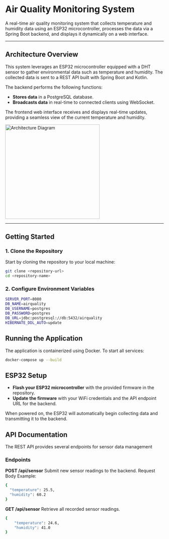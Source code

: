 # **Air Quality Monitoring System**

A real-time air quality monitoring system that collects temperature and humidity data using an ESP32 microcontroller, processes the data via a Spring Boot backend, and displays it dynamically on a web interface.

---

## **Architecture Overview**

This system leverages an ESP32 microcontroller equipped with a DHT sensor to gather environmental data such as temperature and humidity. The collected data is sent to a REST API built with Spring Boot and Kotlin.

The backend performs the following functions:
- **Stores data** in a PostgreSQL database.
- **Broadcasts data** in real-time to connected clients using WebSocket.

The frontend web interface receives and displays real-time updates, providing a seamless view of the current temperature and humidity.

<img src="https://github.com/user-attachments/assets/a1843776-91bd-4dba-8b4e-73745a4e05f7" alt="Architecture Diagram" width="300"/>

---

## **Getting Started**

### **1. Clone the Repository**
Start by cloning the repository to your local machine:
```bash
git clone <repository-url>
cd <repository-name>
```
### **2. Configure Environment Variables**

```bash
SERVER_PORT=8080
DB_NAME=airquality
DB_USERNAME=postgres
DB_PASSWORD=postgres
DB_URL=jdbc:postgresql://db:5432/airquality
HIBERNATE_DDL_AUTO=update
```

## **Running the Application**

The application is containerized using Docker. To start all services:

```bash
docker-compose up --build
```

## **ESP32 Setup**

- **Flash your ESP32 microcontroller** with the provided firmware in the repository.
- **Update the firmware** with your WiFi credentials and the API endpoint URL for the backend.


When powered on, the ESP32 will automatically begin collecting data and transmitting it to the backend.


## **API Documentation**
The REST API provides several endpoints for sensor data management

### **Endpoints** ###

**POST /api/sensor**
Submit new sensor readings to the backend.
Request Body Example:
```bash
{
  "temperature": 25.5,
  "humidity": 60.2
}
```
**GET /api/sensor**
Retrieve all recorded sensor readings.
```bash
{
    "temperature": 24.6,
    "humidity": 41.0
}
```







